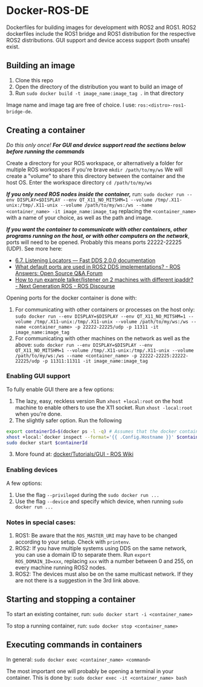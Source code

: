 # Docker-ROS-DE
Dockerfiles for building images for development with ROS2 and ROS1. ROS2 dockerfiles include the ROS1 bridge and ROS1 distribution for the respective ROS2 distributions. GUI support and device access support (both unsafe) exist.

## Building an image
1. Clone this repo
2. Open the directory of the distribution you want to build an image of
3. Run `sudo docker build -t image_name:image_tag .` in that directory

Image name and image tag are free of choice. I use: `ros:<distro>-ros1-bridge-de`.

## Creating a container
_Do this only once!_
***For GUI and device support read the sections below before running the commands***

Create a directory for your ROS workspace, or alternatively a folder for multiple ROS workspaces if you're brave
`mkdir /path/to/my/ws`
We will create a "volume" to share this directory between the container and the host OS.
Enter the workspace directory
`cd /path/to/my/ws`

***If you only need ROS nodes inside the container,*** run:
`sudo docker run --env DISPLAY=$DISPLAY --env QT_X11_NO_MITSHM=1 --volume /tmp/.X11-unix:/tmp/.X11-unix --volume /path/to/my/ws:/ws --name <container_name> -it image_name:image_tag`
replacing the `<container_name>` with a name of your choice, as well as the path and image.

***If you want the container to communicate with other containers, other programs running on the host, or with other computers on the network***, ports will need to be opened. Probably this means ports 22222-22225 (UDP). See more here: 
* [6.7. Listening Locators — Fast DDS 2.0.0 documentation](https://fast-rtps.docs.eprosima.com/en/latest/fastdds/transport/listening_locators.html)
* [What default ports are used in ROS2 DDS implementations? - ROS Answers: Open Source Q&A Forum](https://answers.ros.org/question/295400/what-default-ports-are-used-in-ros2-dds-implementations/)
* [How to run example talker/listener on 2 machines with different ipaddr? - Next Generation ROS - ROS Discourse](https://discourse.ros.org/t/how-to-run-example-talker-listener-on-2-machines-with-different-ipaddr/2106)

Opening ports for the docker container is done with:
1. For communicating with other containers or processes on the host only:
`sudo docker run --env DISPLAY=$DISPLAY --env QT_X11_NO_MITSHM=1 --volume /tmp/.X11-unix:/tmp/.X11-unix --volume /path/to/my/ws:/ws --name <container_name> -p 22222-22225/udp -p 11311 -it image_name:image_tag`
2. For communicating with other machines on the network as well as the above:
`sudo docker run --env DISPLAY=$DISPLAY --env QT_X11_NO_MITSHM=1 --volume /tmp/.X11-unix:/tmp/.X11-unix --volume /path/to/my/ws:/ws --name <container_name> -p 22222-22225:22222-22225/udp -p 11311:11311 -it image_name:image_tag`

### Enabling GUI support
To fully enable GUI there are a few options:
1. The lazy, easy, reckless version
    Run `xhost +local:root` on the host machine to enable others to use the X11 socket. Run `xhost -local:root` when you're done.
2. The slightly safer option. Run the following
 ```bash 
export containerId=$(docker ps -l -q) # Assumes that the docker container was the most recently started. Otherwise set $containerId=<container_id>$
xhost +local:`docker inspect --format='{{ .Config.Hostname }}' $containerId`
sudo docker start $containerId
 ```
3. More found at: [docker/Tutorials/GUI - ROS Wiki](http://wiki.ros.org/docker/Tutorials/GUI)

### Enabling devices
A few options:
1. Use the flag `--privileged` during the `sudo docker run ...`
2. Use the flag `--device` and specify which device, when running `sudo docker run ...`

### Notes in special cases:
1. ROS1: Be aware that the `ROS_MASTER_URI` may have to be changed according to your setup. Check with `printenv`.
2. ROS2: If you have multiple systems using DDS on the same network, you can use a domain ID to separate them. Run `export ROS_DOMAIN_ID=xxx`, replacing `xxx` with a number between 0 and 255, on every machine running ROS2 nodes.
3. ROS2: The devices must also be on the same multicast network. If they are not there is a suggestion in the 3rd link above.

## Starting and stopping a container
To start an existing container, run:
`sudo docker start -i <container_name>`

To stop a running container, run:
`sudo docker stop <container_name>`

## Executing commands in containers
In general:
`sudo docker exec <container_name> <command>`

The most important one will probably be opening a terminal in your container. This is done by:
`sudo docker exec -it <container_name> bash`


